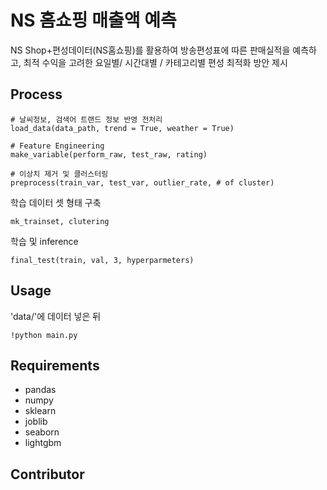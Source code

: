 # NS 홈쇼핑 매출액 예측
NS Shop+편성데이터(NS홈쇼핑)를 활용하여 방송편성표에 따른 판매실적을 예측하고, 최적 수익을 고려한 요일별/ 시간대별 / 카테고리별 편성 최적화 방안 제시


## Process

    # 날씨정보, 검색어 트랜드 정보 반영 전처리
    load_data(data_path, trend = True, weather = True)  
    
    # Feature Engineering
    make_variable(perform_raw, test_raw, rating)  
    
    # 이상치 제거 및 클러스터링
    preprocess(train_var, test_var, outlier_rate, # of cluster)
학습 데이터 셋 형태 구축
    
    mk_trainset, clutering
학습 및 inference
    
    final_test(train, val, 3, hyperparmeters)

## Usage
'data/'에 데이터 넣은 뒤

    !python main.py 

## Requirements
- pandas
- numpy
- sklearn
- joblib
- seaborn
- lightgbm

## Contributor
